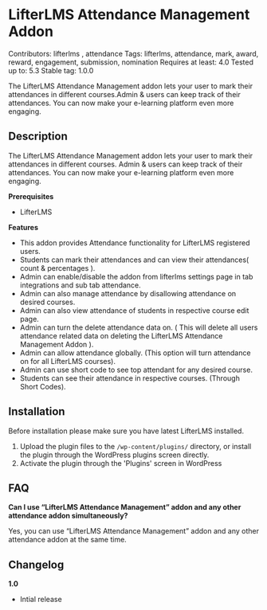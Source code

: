 # LifterLMS Attendance Management Addon
Contributors: lifterlms , attendance
Tags: lifterlms, attendance, mark, award, reward, engagement, submission, nomination
Requires at least: 4.0
Tested up to: 5.3
Stable tag: 1.0.0

The LifterLMS Attendance Management addon lets your user to mark their attendances in different courses.Admin & users can keep track of their attendances. You can now make your e-learning platform even more engaging.

## Description

The LifterLMS Attendance Management addon lets your user to mark their attendances in different courses. Admin & users can keep track of their attendances. You can now make your e-learning platform even more engaging.

**Prerequisites**

- LifterLMS

**Features**

- This addon provides Attendance functionality for LifterLMS registered users.
- Students can mark their attendances and can view their attendances( count & percentages ).
- Admin can enable/disable the addon from lifterlms settings page in tab integrations and sub tab attendance.
- Admin can also manage attendance by disallowing attendance on desired courses.
- Admin can also view attendance of students in respective course edit page.
- Admin can turn the delete attendance data on. ( This will delete all users attendance related data on           deleting the LifterLMS Attendance  Management Addon ).
- Admin can allow attendance globally. (This option will turn attendance on for all LifterLMS courses).
- Admin can use short code to see top attendant for any desired course.
- Students can see their attendance in respective courses. (Through Short Codes).

## Installation

Before installation please make sure you have latest LifterLMS installed.

1. Upload the plugin files to the `/wp-content/plugins/` directory, or install the plugin through the WordPress plugins screen directly.
2. Activate the plugin through the 'Plugins' screen in WordPress

## FAQ

**Can I use “LifterLMS Attendance Management” addon and any other attendance addon simultaneously?**

Yes, you can use “LifterLMS Attendance Management”  addon and any other attendance addon at the same time.

## Changelog

**1.0**
- Intial release